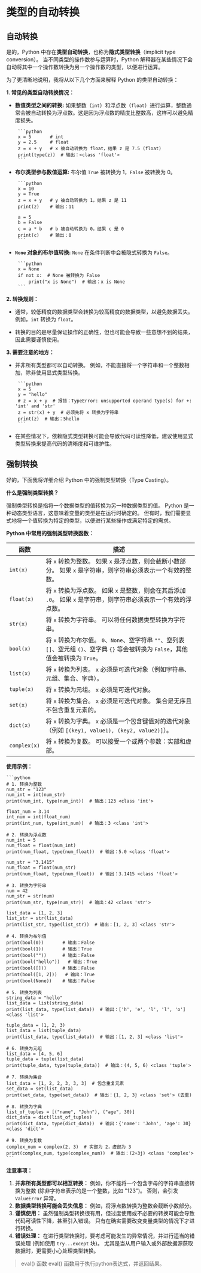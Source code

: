# 类型的自动转换

## 自动转换

是的，Python 中存在**类型自动转换**，也称为**隐式类型转换**（implicit type conversion）。 当不同类型的操作数参与运算时，Python 解释器在某些情况下会自动将其中一个操作数转换为另一个操作数的类型，以便进行运算。

为了更清晰地说明，我将从以下几个方面来解释 Python 的类型自动转换：

**1. 常见的类型自动转换情况：**

* **数值类型之间的转换:**  如果整数（`int`）和浮点数（`float`）进行运算，整数通常会被自动转换为浮点数。这是因为浮点数的精度比整数高，这样可以避免精度损失。

       ```python
       x = 5       # int
       y = 2.5     # float
       z = x + y   # x 被自动转换为 float，结果 z 是 7.5 (float)
       print(type(z))  # 输出：<class 'float'>
       ```

* **布尔类型参与数值运算:**  布尔值 `True` 被转换为 1，`False` 被转换为 0。

       ```python
       x = 10
       y = True
       z = x + y   # y 被自动转换为 1，结果 z 是 11
       print(z)    # 输出：11

       a = 5
       b = False
       c = a * b   # b 被自动转换为 0，结果 c 是 0
       print(c)    # 输出：0
       ```

* **`None` 对象的布尔值转换:** `None` 在条件判断中会被隐式转换为 `False`。

       ```python
       x = None
       if not x:  # None 被转换为 False
           print("x is None")  # 输出：x is None
       ```

**2. 转换规则：**

* 通常，较低精度的数据类型会转换为较高精度的数据类型，以避免数据丢失。 例如，`int` 转换为 `float`。

* 转换的目的是尽量保证操作的正确性，但也可能会导致一些意想不到的结果，因此需要谨慎使用。

**3. 需要注意的地方：**

* 并非所有类型都可以自动转换。 例如，不能直接将一个字符串和一个整数相加，除非使用显式类型转换。

       ```python
       x = 5
       y = "hello"
       # z = x + y  # 报错：TypeError: unsupported operand type(s) for +: 'int' and 'str'
       z = str(x) + y  # 必须先将 x 转换为字符串
       print(z)  # 输出：5hello
       ```

* 在某些情况下，依赖隐式类型转换可能会导致代码可读性降低，建议使用显式类型转换来提高代码的清晰度和可维护性。

## 强制转换

好的，下面我将详细介绍 Python 中的强制类型转换（Type Casting）。

**什么是强制类型转换？**

强制类型转换是指将一个数据类型的值转换为另一种数据类型的值。 Python 是一种动态类型语言，这意味着变量的类型是在运行时确定的。 但有时，我们需要显式地将一个值转换为特定的类型，以便进行某些操作或满足特定的需求。

**Python 中常用的强制类型转换函数：**

| 函数        | 描述                                                                                                                              |
| ----------- | --------------------------------------------------------------------------------------------------------------------------------- |
| `int(x)`    | 将 `x` 转换为整数。 如果 `x` 是浮点数，则会截断小数部分。  如果 `x` 是字符串，则字符串必须表示一个有效的整数。                           |
| `float(x)`  | 将 `x` 转换为浮点数。 如果 `x` 是整数，则会在其后添加 `.0`。 如果 `x` 是字符串，则字符串必须表示一个有效的浮点数。                           |
| `str(x)`    | 将 `x` 转换为字符串。 可以将任何数据类型转换为字符串。                                                                                      |
| `bool(x)`   | 将 `x` 转换为布尔值。  `0`、`None`、空字符串 `""`、空列表 `[]`、空元组 `()`、空字典 `{}` 等会被转换为 `False`，其他值会被转换为 `True`。 |
| `list(x)`   | 将 `x` 转换为列表。  `x` 必须是可迭代对象（例如字符串、元组、集合、字典）。                                                                   |
| `tuple(x)`  | 将 `x` 转换为元组。  `x` 必须是可迭代对象。                                                                                             |
| `set(x)`    | 将 `x` 转换为集合。  `x` 必须是可迭代对象。 集合是无序且不包含重复元素的。                                                                        |
| `dict(x)`   | 将 `x` 转换为字典。  `x` 必须是一个包含键值对的迭代对象（例如 `[(key1, value1), (key2, value2)]`）。                                              |
| `complex(x)` | 将 `x` 转换为复数。 可以接受一个或两个参数：实部和虚部。                                                                                             |

**使用示例：**

    ```python
    # 1. 转换为整数
    num_str = "123"
    num_int = int(num_str)
    print(num_int, type(num_int))  # 输出：123 <class 'int'>

    float_num = 3.14
    int_num = int(float_num)
    print(int_num, type(int_num))  # 输出：3 <class 'int'>

    # 2. 转换为浮点数
    num_int = 5
    num_float = float(num_int)
    print(num_float, type(num_float))  # 输出：5.0 <class 'float'>

    num_str = "3.1415"
    num_float = float(num_str)
    print(num_float, type(num_float))  # 输出：3.1415 <class 'float'>

    # 3. 转换为字符串
    num = 42
    num_str = str(num)
    print(num_str, type(num_str))  # 输出：42 <class 'str'>

    list_data = [1, 2, 3]
    list_str = str(list_data)
    print(list_str, type(list_str))  # 输出：[1, 2, 3] <class 'str'>

    # 4. 转换为布尔值
    print(bool(0))       # 输出：False
    print(bool(1))       # 输出：True
    print(bool(""))      # 输出：False
    print(bool("hello"))   # 输出：True
    print(bool([]))      # 输出：False
    print(bool([1, 2]))   # 输出：True
    print(bool(None))    # 输出：False

    # 5. 转换为列表
    string_data = "hello"
    list_data = list(string_data)
    print(list_data, type(list_data))  # 输出：['h', 'e', 'l', 'l', 'o'] <class 'list'>

    tuple_data = (1, 2, 3)
    list_data = list(tuple_data)
    print(list_data, type(list_data))  # 输出：[1, 2, 3] <class 'list'>

    # 6. 转换为元组
    list_data = [4, 5, 6]
    tuple_data = tuple(list_data)
    print(tuple_data, type(tuple_data))  # 输出：(4, 5, 6) <class 'tuple'>

    # 7. 转换为集合
    list_data = [1, 2, 2, 3, 3, 3]  # 包含重复元素
    set_data = set(list_data)
    print(set_data, type(set_data))  # 输出：{1, 2, 3} <class 'set'> (去重)

    # 8. 转换为字典
    list_of_tuples = [("name", "John"), ("age", 30)]
    dict_data = dict(list_of_tuples)
    print(dict_data, type(dict_data))  # 输出：{'name': 'John', 'age': 30} <class 'dict'>

    # 9. 转换为复数
    complex_num = complex(2, 3)  # 实部为 2，虚部为 3
    print(complex_num, type(complex_num))  # 输出：(2+3j) <class 'complex'>
    ```

**注意事项：**

1. **并非所有类型都可以相互转换：**  例如，你不能将一个包含字母的字符串直接转换为整数 (除非字符串表示的是一个整数，比如 "123")。 否则，会引发 `ValueError` 异常。
2. **数据类型转换可能会丢失信息：** 例如，将浮点数转换为整数会截断小数部分。
3. **谨慎使用：**  虽然强制类型转换很有用，但过度使用或不必要的转换可能会导致代码可读性下降，甚至引入错误。 只有在确实需要改变变量类型的情况下才进行转换。
4. **错误处理：** 在进行类型转换时，要考虑可能发生的异常情况，并进行适当的错误处理 (例如使用 `try...except` 块)。 尤其是当从用户输入或外部数据源获取数据时，更需要小心处理类型转换。

> eval() 函数
> eval() 函数用于执行python表达式，并返回结果。
